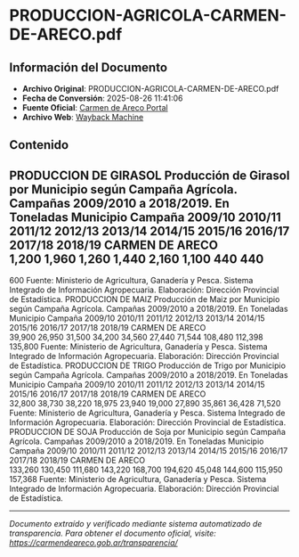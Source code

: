 # PRODUCCION-AGRICOLA-CARMEN-DE-ARECO.pdf

## Información del Documento

- **Archivo Original**: PRODUCCION-AGRICOLA-CARMEN-DE-ARECO.pdf
- **Fecha de Conversión**: 2025-08-26 11:41:06
- **Fuente Oficial**: [Carmen de Areco Portal](https://carmendeareco.gob.ar/transparencia/)
- **Archivo Web**: [Wayback Machine](https://web.archive.org/web/*/carmendeareco.gob.ar/transparencia/)

## Contenido

PRODUCCION DE GIRASOL
Producción de Girasol por Municipio según Campaña Agrícola.
Campañas 2009/2010 a 2018/2019. En Toneladas
Municipio
Campaña
2009/10
2010/11
2011/12
2012/13
2013/14
2014/15
2015/16
2016/17
2017/18
2018/19
CARMEN DE ARECO   
1,200
1,960
1,260
1,440
2,160
1,100
440
440
-
600
Fuente: Ministerio de Agricultura, Ganadería y Pesca. Sistema Integrado de Información Agropecuaria. 
Elaboración: Dirección Provincial de Estadística.
PRODUCCION DE MAIZ
Producción de Maiz por Municipio según Campaña Agrícola.
Campañas 2009/2010 a 2018/2019. En Toneladas
Municipio
Campaña
2009/10
2010/11
2011/12
2012/13
2013/14
2014/15
2015/16
2016/17
2017/18
2018/19
CARMEN DE ARECO       
39,900
26,950
31,500
34,200
34,560
27,440
71,544
108,480
112,398
135,800
Fuente: Ministerio de Agricultura, Ganadería y Pesca. Sistema Integrado de Información Agropecuaria. 
Elaboración: Dirección Provincial de Estadística.
PRODUCCION DE TRIGO
Producción de Trigo por Municipio según Campaña Agrícola.
Campañas 2009/2010 a 2018/2019. En Toneladas
Municipio
Campaña
2009/10
2010/11
2011/12
2012/13
2013/14
2014/15
2015/16
2016/17
2017/18
2018/19
CARMEN DE ARECO   
32,800
38,730
38,220
18,975
23,940
19,000
27,890
35,861
36,428
71,520
Fuente: Ministerio de Agricultura, Ganadería y Pesca. Sistema Integrado de Información Agropecuaria. 
Elaboración: Dirección Provincial de Estadística.
PRODUCCION DE SOJA
Producción de Soja por Municipio según Campaña Agrícola.
Campañas 2009/2010 a 2018/2019. En Toneladas
Municipio
Campaña
2009/10
2010/11
2011/12
2012/13
2013/14
2014/15
2015/16
2016/17
2017/18
2018/19
CARMEN DE ARECO            
133,260
130,450
111,680
143,220
168,700
194,620
45,048
144,600
115,950
157,368
Fuente: Ministerio de Agricultura, Ganadería y Pesca. Sistema Integrado de Información Agropecuaria. 
Elaboración: Dirección Provincial de Estadística.


---

*Documento extraído y verificado mediante sistema automatizado de transparencia.*
*Para obtener el documento oficial, visite: https://carmendeareco.gob.ar/transparencia/*
